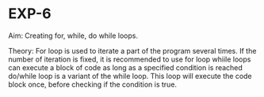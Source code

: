 # EXP-6

Aim: 
Creating for, while, do while loops.

Theory: 
For loop is used to iterate a part of the program several times. If the number of iteration is fixed, it is recommended to use for loop whiile loops can execute a block of code as long as a specified condition is reached do/while loop is a variant of the while loop. This loop will execute the code block once, before checking if the condition is true.

